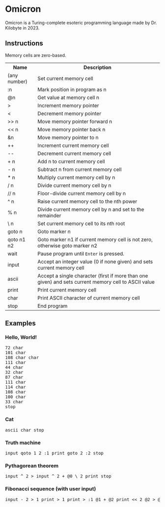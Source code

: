 # Omicron
Omicron is a Turing-complete esoteric programming language made by Dr. Kilobyte in 2023.
## Instructions
Memory cells are zero-based.

<table>
	<tr>
		<th>Name</th>
		<th>Description</th>
	</tr>
	<tr>
		<td>(any number)</td>
		<td>Set current memory cell</td>
	</tr>
	<tr>
		<td>:n</td>
		<td>Mark position in program as n</td>
	</tr>
	<tr>
		<td>@n</td>
		<td>Get value at memory cell n</td>
	</tr>
	<tr>
		<td>&gt;</td>
		<td>Increment memory pointer</td>
	</tr>
	<tr>
		<td>&lt;</td>
		<td>Decrement memory pointer</td>
	</tr>
	<tr>
		<td>&gt;&gt; n</td>
		<td>Move memory pointer forward n</td>
	</tr>
	<tr>
		<td>&lt;&lt; n</td>
		<td>Move memory pointer back n</td>
	</tr>
	<tr>
		<td>&amp;n</td>
		<td>Move memory pointer to n</td>
	</tr>
	<tr>
		<td>++</td>
		<td>Increment current memory cell</td>
	</tr>
	<tr>
		<td>--</td>
		<td>Decrement current memory cell</td>
	</tr>
	<tr>
		<td>+ n</td>
		<td>Add n to current memory cell</td>
	</tr>
	<tr>
		<td>- n</td>
		<td>Subtract n from current memory cell</td>
	</tr>
	<tr>
		<td>* n</td>
		<td>Multiply current memory cell by n</td>
	</tr>
	<tr>
		<td>/ n</td>
		<td>Divide current memory cell by n</td>
	</tr>
	<tr>
		<td>// n</td>
		<td>Floor-divide current memory cell by n</td>
	</tr>
	<tr>
		<td>^ n</td>
		<td>Raise current memory cell to the nth power</td>
	</tr>
	<tr>
		<td>% n</td>
		<td>Divide current memory cell by n and set to the remainder</td>
	</tr>
	<tr>
		<td>\ n</td>
		<td>Set current memory cell to its nth root</td>
	</tr>
	<tr>
		<td>goto n</td>
		<td>Goto marker n</td>
	</tr>
	<tr>
		<td>qoto n1 n2</td>
		<td>Goto marker n1 if current memory cell is not zero, otherwise goto marker n2</td>
	</tr>
	<tr>
		<td>wait</td>
		<td>Pause program until <code>Enter</code> is pressed.</td>
	</tr>
	<tr>
		<td>input</td>
		<td>Accept an integer value (0 if none given) and sets current memory cell</td>
	</tr>
	<tr>
		<td>ascii</td>
		<td>Accept a single character (first if more than one given) and sets current memory cell to ASCII value</td>
	</tr>
	<tr>
		<td>print</td>
		<td>Print current memory cell</td>
	</tr>
	<tr>
		<td>char</td>
		<td>Print ASCII character of current memory cell</td>
	</tr>
	<tr>
		<td>stop</td>
		<td>End program</td>
	</tr>
</table>

## Examples
### Hello, World!
<pre>
72 char
101 char
108 char char
111 char
44 char
32 char
87 char
111 char
114 char
108 char
100 char
33 char
stop
</pre>
### Cat
<pre>
ascii char stop
</pre>
### Truth machine
<pre>
input qoto 1 2 :1 print goto 2 :2 stop
</pre>
### Pythagorean theorem
<pre>
input ^ 2 > input ^ 2 + @0 \ 2 print stop
</pre>
### Fibonacci sequence (with user input)
<pre>
input - 2 > 1 print > 1 print > :1 @1 + @2 print << 2 @2 > @3 > &0 -- qoto 2 3 :2 &3 goto 1 :3 wait stop
</pre>
